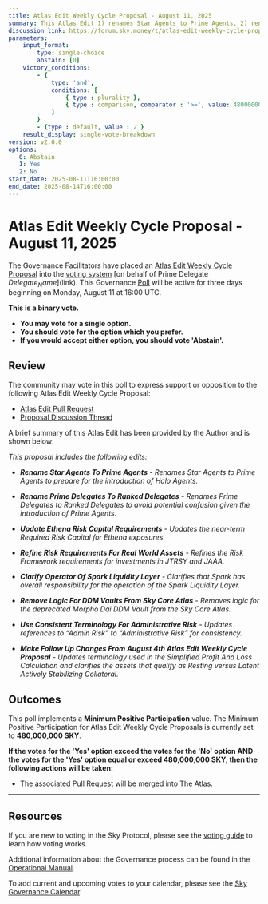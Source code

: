 ```yaml
---
title: Atlas Edit Weekly Cycle Proposal - August 11, 2025
summary: This Atlas Edit 1) renames Star Agents to Prime Agents, 2) renames Prime Delegates to Ranked Delegates, 3) updates Ethena risk capital requirements, 4) refines risk requirements for Real World Assets, 5) clarifies operator of the Spark Liquidity Layer, 6) removes logic for DDM Vaults from Sky Core Atlas, 7) unifies terminology for administrative risk, 8) makes follow up changes from the August 4th Atlas Edit Weekly Cycle Proposal.
discussion_link: https://forum.sky.money/t/atlas-edit-weekly-cycle-proposal-week-of-2025-08-11/26991
parameters:
    input_format:
        type: single-choice
        abstain: [0]
    victory_conditions:
        - {
            type: 'and',
            conditions: [
                { type : plurality },
                { type : comparison, comparator : '>=', value: 480000000 }
            ]
        }
        - {type : default, value : 2 }
    result_display: single-vote-breakdown
version: v2.0.0
options:
   0: Abstain
   1: Yes
   2: No
start_date: 2025-08-11T16:00:00
end_date: 2025-08-14T16:00:00
---
```


# Atlas Edit Weekly Cycle Proposal - August 11, 2025

The Governance Facilitators have placed an [Atlas Edit Weekly Cycle Proposal](https://sky-atlas.powerhouse.io/A.1.10.2_Atlas_Edit_Weekly_Cycle/4a8ad9ad-5c5d-4994-9b46-f04c0e61ce59|0db30308) into the [voting system](https://vote.sky.money/polling) [on behalf of Prime Delegate $Delegate_Name]($link). This Governance [Poll](https://sky-atlas.powerhouse.io/A.1.10.2_Atlas_Edit_Weekly_Cycle/4a8ad9ad-5c5d-4994-9b46-f04c0e61ce59|0db30308) will be active for three days beginning on Monday, August 11 at 16:00 UTC.

**This is a binary vote.**

- **You may vote for a single option.**
- **You should vote for the option which you prefer.**
- **If you would accept either option, you should vote 'Abstain'.**

## Review

The community may vote in this poll to express support or opposition to the following Atlas Edit Weekly Cycle Proposal:

- [Atlas Edit Pull Request]($Pull_Request_link)
- [Proposal Discussion Thread](https://forum.sky.money/t/atlas-edit-weekly-cycle-proposal-week-of-2025-08-11/26991)

A brief summary of this Atlas Edit has been provided by the Author and is shown below:

_This proposal includes the following edits:_

- _**Rename Star Agents To Prime Agents** - Renames Star Agents to Prime Agents to prepare for the introduction of Halo Agents._

- _**Rename Prime Delegates To Ranked Delegates** - Renames Prime Delegates to Ranked Delegates to avoid potential confusion given the introduction of Prime Agents._

- _**Update Ethena Risk Capital Requirements** - Updates the near-term Required Risk Capital for Ethena exposures._

- _**Refine Risk Requirements For Real World Assets** - Refines the Risk Framework requirements for investments in JTRSY and JAAA._

- _**Clarify Operator Of Spark Liquidity Layer** - Clarifies that Spark has overall responsibility for the operation of the Spark Liquidity Layer._

- _**Remove Logic For DDM Vaults From Sky Core Atlas** - Removes logic for the deprecated Morpho Dai DDM Vault from the Sky Core Atlas._

- _**Use Consistent Terminology For Administrative Risk** - Updates references to “Admin Risk” to “Administrative Risk” for consistency._

- _**Make Follow Up Changes From August 4th Atlas Edit Weekly Cycle Proposal** - Updates terminology used in the Simplified Profit And Loss Calculation and clarifies the assets that qualify as Resting versus Latent Actively Stabilizing Collateral._

## Outcomes

This poll implements a **Minimum Positive Participation** value. The Minimum Positive Participation for Atlas Edit Weekly Cycle Proposals is currently set to **480,000,000 SKY**.

**If the votes for the 'Yes' option exceed the votes for the 'No' option AND the votes for the 'Yes' option equal or exceed 480,000,000 SKY, then the following actions will be taken:**

- The associated Pull Request will be merged into The Atlas.

---

## Resources

If you are new to voting in the Sky Protocol, please see the [voting guide](https://manual.makerdao.com/governance/voting-in-makerdao/on-chain-governance) to learn how voting works.

Additional information about the Governance process can be found in the [Operational Manual](https://manual.makerdao.com).

To add current and upcoming votes to your calendar, please see the [Sky Governance Calendar](https://manual.makerdao.com/makerdao/calendars/governance-calendar).

